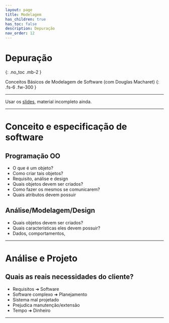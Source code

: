 ```yaml
---
layout: page
title: Modelagem
has_children: true
has_toc: false
description: Depuração
nav_order: 12
---
```


# Depuração
{: .no_toc .mb-2 }

Conceitos Básicos de Modelagem de Software (com Douglas Macharet)
{: .fs-6 .fw-300 }

---

Usar os
[slides](https://docs.google.com/presentation/d/1CTyDZXYDYyAIiGAx7_WSF55EWDs6IpSVW7gc-OceCCM), material incompleto ainda.

---

# Conceito e especificação de software

## Programação OO

- O que é um objeto?
- Como criar tais objetos?
- Requisito, análise e design
- Quais objetos devem ser criados?
- Como fazer os mesmos se comunicarem?
- Quais atributos devem possuir

## Análise/Modelagem/Design

- Quais objetos devem ser criados?
- Quais características eles devem possuir?
- Dados, comportamentos,

---

# Análise e Projeto
## Quais as reais necessidades do cliente?

- Requisitos ➜ Software
- Software complexo ➜ Planejamento
- Sistema mal projetado
- Prejudica manutenção/extensão
- Tempo ➜ Dinheiro

---
